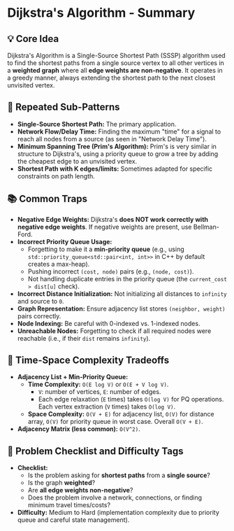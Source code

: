 # Dijkstra's Algorithm - Summary

## 💡 Core Idea
Dijkstra's Algorithm is a Single-Source Shortest Path (SSSP) algorithm used to find the shortest paths from a single source vertex to all other vertices in a **weighted graph** where all **edge weights are non-negative**. It operates in a greedy manner, always extending the shortest path to the next closest unvisited vertex.

## 🔁 Repeated Sub-Patterns
* **Single-Source Shortest Path:** The primary application.
* **Network Flow/Delay Time:** Finding the maximum "time" for a signal to reach all nodes from a source (as seen in "Network Delay Time").
* **Minimum Spanning Tree (Prim's Algorithm):** Prim's is very similar in structure to Dijkstra's, using a priority queue to grow a tree by adding the cheapest edge to an unvisited vertex.
* **Shortest Path with K edges/limits:** Sometimes adapted for specific constraints on path length.

## 📚 Common Traps
* **Negative Edge Weights:** Dijkstra's **does NOT work correctly with negative edge weights**. If negative weights are present, use Bellman-Ford.
* **Incorrect Priority Queue Usage:**
    * Forgetting to make it a **min-priority queue** (e.g., using `std::priority_queue<std::pair<int, int>>` in C++ by default creates a max-heap).
    * Pushing incorrect `(cost, node)` pairs (e.g., `(node, cost)`).
    * Not handling duplicate entries in the priority queue (the `current_cost > dist[u]` check).
* **Incorrect Distance Initialization:** Not initializing all distances to `infinity` and source to `0`.
* **Graph Representation:** Ensure adjacency list stores `(neighbor, weight)` pairs correctly.
* **Node Indexing:** Be careful with 0-indexed vs. 1-indexed nodes.
* **Unreachable Nodes:** Forgetting to check if all required nodes were reachable (i.e., if their `dist` remains `infinity`).

## 🔁 Time-Space Complexity Tradeoffs
* **Adjacency List + Min-Priority Queue:**
    * **Time Complexity:** `O(E log V)` or `O(E + V log V)`.
        * `V`: number of vertices, `E`: number of edges.
        * Each edge relaxation (`E` times) takes `O(log V)` for PQ operations. Each vertex extraction (`V` times) takes `O(log V)`.
    * **Space Complexity:** `O(V + E)` for adjacency list, `O(V)` for distance array, `O(V)` for priority queue in worst case. Overall `O(V + E)`.
* **Adjacency Matrix (less common):** `O(V^2)`.

## 📌 Problem Checklist and Difficulty Tags
* **Checklist:**
    * Is the problem asking for **shortest paths** from a **single source**?
    * Is the graph **weighted**?
    * Are **all edge weights non-negative**?
    * Does the problem involve a network, connections, or finding minimum travel times/costs?
* **Difficulty:** Medium to Hard (implementation complexity due to priority queue and careful state management).
